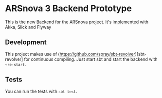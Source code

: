 # ARSnova 3 Backend Prototype

This is the new Backend for the ARSnova project. It's implemented with Akka, Slick and Flyway

## Development
This project makes use of (https://github.com/spray/sbt-revolver)[sbt-revolver] for continuous compiling. Just start sbt and start the backend with ```~re-start```.

## Tests
You can run the tests with ```sbt test```.
